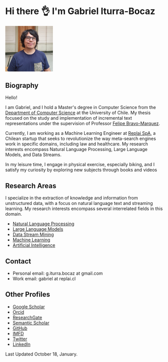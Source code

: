 # Hi there 👌 I'm Gabriel Iturra-Bocaz

<img src="img/me2.jpg" alt="alt text" width="30%" height="30%"> 

## Biography


Hello!

I am Gabriel, and I hold a Master's degree in Computer Science from the [Department of Computer Science](https://www.dcc.uchile.cl/) at the University of Chile. My thesis focused on the study and implementation of incremental text representations under the supervision of Professor [Felipe Bravo-Marquez](https://felipebravom.com).

Currently, I am working as a Machine Learning Engineer at [Replai SpA](https://replai.cl/about), a Chilean startup that seeks to revolutionize the way meta-search engines work in specific domains, including law and healthcare. My research interests encompass Natural Language Processing, Large Language Models, and Data Streams. 

In my leisure time, I engage in physical exercise, especially biking, and I satisfy my curiosity by exploring new subjects through books and videos


## Research Areas

I specialize in the extraction of knowledge and information from unstructured data, with a focus on natural language text and streaming learning. My research interests encompass several interrelated fields in this domain.

* [Natural Language Processing](https://en.wikipedia.org/wiki/Natural_language_processing)
* [Large Language Models](https://en.wikipedia.org/wiki/Large_language_model)
* [Data Stream Mining](https://en.wikipedia.org/wiki/Data_stream_mining)
* [Machine Learning](https://en.wikipedia.org/wiki/Machine_learning)
* [Artificial Intelligence](https://en.wikipedia.org/wiki/Artificial_intelligence)

## Contact

* Personal email: g.iturra.bocaz at gmail.com
* Work email: gabriel at replai.cl


## Other Profiles

* [Google Scholar](https://scholar.google.com/citations?user=emd1wQkAAAAJ&hl=es)
* [Orcid](https://orcid.org/my-orcid?orcid=0009-0001-9635-0683)
* [ResearchGate](https://www.researchgate.net/profile/Gabriel-Iturra-Bocaz)
* [Semantic Scholar](https://www.semanticscholar.org/author/Gabriel-Iturrra/32830698)
* [GitHub](https://github.com/giturra)
* [IMFD](https://imfd.cl/investigador/gabriel-iturra/)
* [Twitter](https://twitter.com/g_iturrab)
* [LinkedIn](https://www.linkedin.com/in/giturra/)

Last Updated October 18, January.
